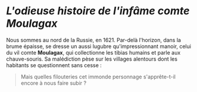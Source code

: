 # *L'odieuse histoire de l'infâme comte Moulagax*

Nous sommes au nord de la Russie, en 1621. Par-delà l'horizon, dans la brume épaisse, se dresse un aussi lugubre qu'impressionnant manoir, celui du vil comte **Moulagax**, qui collectionne les tibias humains et parle aux chauve-souris. Sa malédiction pèse sur les villages alentours dont les habitants se questionnent sans cesse :

> Mais quelles filouteries cet immonde personnage s'apprête-t-il encore à nous faire subir ?